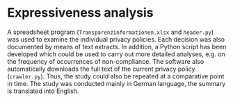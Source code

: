 # Expressiveness analysis
A spreadsheet program (`Transparenzinformationen.xlsx` and `header.py`) was used to examine the individual privacy policies. Each decision was also documented by means of text extracts. In addition, a Python script has been developed which could be used to carry out more detailed analyses, e.g. on the frequency of occurrences of non-compliance. The software also automatically downloads the full text of the current privacy policy (`crawler.py`). Thus, the study could also be repeated at a comparative point in time. The study was conducted mainly in German language, the summary is translated into English.